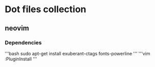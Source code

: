 # Dot files collection

## neovim
### Dependencies
'''bash
sudo apt-get install exuberant-ctags fonts-powerline
'''
'''vim
:PluginInstall
'''

